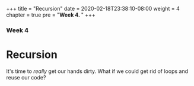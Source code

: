 +++
title = "Recursion"
date = 2020-02-18T23:38:10-08:00
weight = 4
chapter = true
pre = "<b>Week 4. </b>"
+++

### Week 4

# Recursion

It's time to *really* get our hands dirty. What if we could get rid of loops and reuse our code?